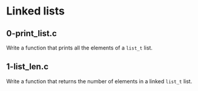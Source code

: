 # Linked lists

## 0-print_list.c
Write a function that prints all the elements of a `list_t` list.

## 1-list_len.c
Write a function that returns the number of elements in a linked `list_t` list.

